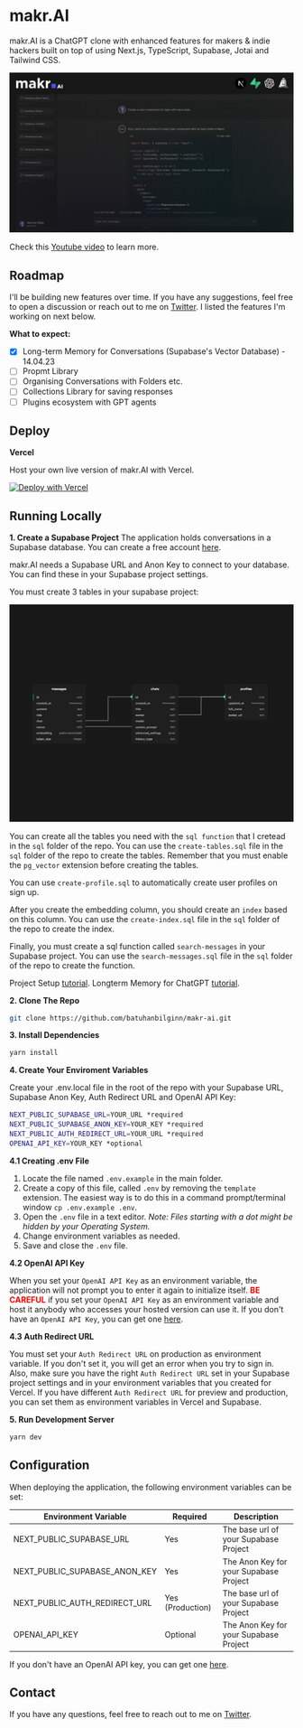 # makr.AI

makr.AI is a ChatGPT clone with enhanced features for makers & indie hackers built on top of using Next.js, TypeScript, Supabase, Jotai and Tailwind CSS.

![makr.AI](./public/readme-hero.jpg)

Check this [Youtube video](https://youtu.be/yrXLvCB0ByA) to learn more.

## Roadmap

I'll be building new features over time. If you have any suggestions, feel free to open a discussion or reach out to me on [Twitter](https://twitter.com/makrdev). I listed the features I'm working on next below.

**What to expect:**

- [x] Long-term Memory for Conversations (Supabase's Vector Database) - 14.04.23
- [ ] Propmt Library
- [ ] Organising Conversations with Folders etc.
- [ ] Collections Library for saving responses
- [ ] Plugins ecosystem with GPT agents

## Deploy

**Vercel**

Host your own live version of makr.AI with Vercel.

[![Deploy with Vercel](https://vercel.com/button)](https://vercel.com/new/clone?repository-url=https://github.com/batuhanbilginn/makr-ai)

## Running Locally

**1. Create a Supabase Project**
The application holds conversations in a Supabase database. You can create a free account [here](https://supabase.io/).

makr.AI needs a Supabase URL and Anon Key to connect to your database. You can find these in your Supabase project settings.

You must create 3 tables in your supabase project:

![makr.AI](./public/supabase_schema.png)

You can create all the tables you need with the `sql function` that I cretead in the `sql` folder of the repo. You can use the `create-tables.sql` file in the `sql` folder of the repo to create the tables. Remember that you must enable the `pg_vector` extension before creating the tables.

You can use `create-profile.sql` to automatically create user profiles on sign up.

After you create the embedding column, you should create an `index` based on this column. You can use the `create-index.sql` file in the `sql` folder of the repo to create the index.

Finally, you must create a sql function called `search-messages` in your Supabase project. You can use the `search-messages.sql` file in the `sql` folder of the repo to create the function.

Project Setup [tutorial](https://youtu.be/yrXLvCB0ByA).
Longterm Memory for ChatGPT [tutorial](https://youtu.be/trReGNOh2oM).

**2. Clone The Repo**

```bash
git clone https://github.com/batuhanbilginn/makr-ai.git
```

**3. Install Dependencies**

```bash
yarn install
```

**4. Create Your Enviroment Variables**

Create your .env.local file in the root of the repo with your Supabase URL, Supabase Anon Key, Auth Redirect URL and OpenAI API Key:

```bash
NEXT_PUBLIC_SUPABASE_URL=YOUR_URL *required
NEXT_PUBLIC_SUPABASE_ANON_KEY=YOUR_KEY *required
NEXT_PUBLIC_AUTH_REDIRECT_URL=YOUR_URL *required
OPENAI_API_KEY=YOUR_KEY *optional
```

**4.1 Creating .env File**

1. Locate the file named `.env.example` in the main folder.
2. Create a copy of this file, called `.env` by removing the `template` extension. The easiest way is to do this in a command prompt/terminal window `cp .env.example .env`.
3. Open the `.env` file in a text editor. _Note: Files starting with a dot might be hidden by your Operating System._
4. Change environment variables as needed.
5. Save and close the `.env` file.

**4.2 OpenAI API Key**

When you set your `OpenAI API Key` as an environment variable, the application will not prompt you to enter it again to initialize itself. <span style="color:red; font-weight:bold;">BE CAREFUL</span> if you set your `OpenAI API Key` as an environment variable and host it anybody who accesses your hosted version can use it. If you don't have an `OpenAI API Key`, you can get one [here](https://platform.openai.com/account/api-keys).

**4.3 Auth Redirect URL**

You must set your `Auth Redirect URL` on production as environment variable. If you don't set it, you will get an error when you try to sign in. Also, make sure you have the right `Auth Redirect URL` set in your Supabase project settings and in your environment variables that you created for Vercel. If you have different `Auth Redirect URL` for preview and production, you can set them as environment variables in Vercel and Supabase.

**5. Run Development Server**

```bash
yarn dev
```

## Configuration

When deploying the application, the following environment variables can be set:

| Environment Variable          | Required         | Description                            |
| ----------------------------- | ---------------- | -------------------------------------- |
| NEXT_PUBLIC_SUPABASE_URL      | Yes              | The base url of your Supabase Project  |
| NEXT_PUBLIC_SUPABASE_ANON_KEY | Yes              | The Anon Key for your Supabase Project |
| NEXT_PUBLIC_AUTH_REDIRECT_URL | Yes (Production) | The base url of your Supabase Project  |
| OPENAI_API_KEY                | Optional         | The Anon Key for your Supabase Project |

If you don't have an OpenAI API key, you can get one [here](https://platform.openai.com/account/api-keys).

## Contact

If you have any questions, feel free to reach out to me on [Twitter](https://twitter.com/makrdev).
